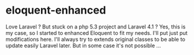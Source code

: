 # eloquent-enhanced
Love Laravel ? But stuck on a php 5.3 project and Laravel 4.1 ? Yes, this is my case, so I started to enhanced Eloquent to fit my needs. I'll put just put modifications here. 
I'll always try to extends original classes to be able to update easily Laravel later. But in some case it's not possible ...
